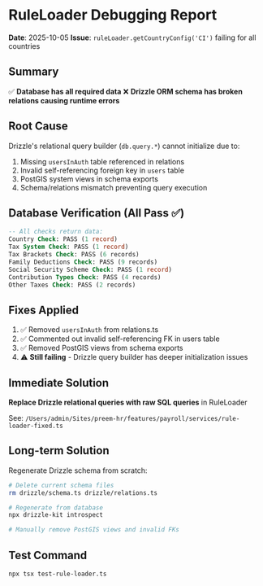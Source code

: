 # RuleLoader Debugging Report
**Date**: 2025-10-05
**Issue**: `ruleLoader.getCountryConfig('CI')` failing for all countries

## Summary
✅ **Database has all required data**
❌ **Drizzle ORM schema has broken relations causing runtime errors**

## Root Cause
Drizzle's relational query builder (`db.query.*`) cannot initialize due to:
1. Missing `usersInAuth` table referenced in relations
2. Invalid self-referencing foreign key in `users` table
3. PostGIS system views in schema exports
4. Schema/relations mismatch preventing query execution

## Database Verification (All Pass ✅)
```sql
-- All checks return data:
Country Check: PASS (1 record)
Tax System Check: PASS (1 record)
Tax Brackets Check: PASS (6 records)
Family Deductions Check: PASS (9 records)
Social Security Scheme Check: PASS (1 record)
Contribution Types Check: PASS (4 records)
Other Taxes Check: PASS (2 records)
```

## Fixes Applied
1. ✅ Removed `usersInAuth` from relations.ts
2. ✅ Commented out invalid self-referencing FK in users table
3. ✅ Removed PostGIS views from schema exports
4. ⚠️ **Still failing** - Drizzle query builder has deeper initialization issues

## Immediate Solution
**Replace Drizzle relational queries with raw SQL queries** in RuleLoader

See: `/Users/admin/Sites/preem-hr/features/payroll/services/rule-loader-fixed.ts`

## Long-term Solution
Regenerate Drizzle schema from scratch:
```bash
# Delete current schema files
rm drizzle/schema.ts drizzle/relations.ts

# Regenerate from database
npx drizzle-kit introspect

# Manually remove PostGIS views and invalid FKs
```

## Test Command
```bash
npx tsx test-rule-loader.ts
```
